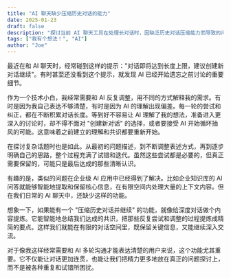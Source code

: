 ```yaml
---
title: "AI 聊天缺少压缩历史对话的能力"
date: 2025-01-23
draft: false
description: "探讨当前 AI 聊天工具在处理长对话时，因缺乏历史对话压缩能力而导致的问题，并提出改进建议，以提升用户体验和沟通效率。"
tags: ["我有个想法！", "AI"]
author: "Joe"
---
```


最近在和 AI 聊天时，经常碰到这样的提示："对话即将达到长度上限，建议创建新对话继续"。有时甚至还没看到这个提示，就发现 AI 已经开始遗忘之前讨论的重要细节。

作为一个技术小白，我经常需要和 AI 反复调整，用不同的方式解释我的需求。有时是因为我自己表达不够清楚，有时是因为 AI 的理解出现偏差。每一轮的尝试和纠正，都在不断积累对话长度。等到好不容易让 AI 理解了我的想法，准备进入更深入的讨论时，却不得不面对 "创建新对话" 的选择，或者要接受 AI 开始循环抽风的可能。这意味着之前建立的理解和共识都要重新开始。

在探讨复杂话题时也是如此。从最初的问题描述，到不断调整表述方式，再到逐步明确自己的思路，整个过程充满了试错和迭代。虽然这些尝试都是必要的，但真正需要保留的，可能只是最后达成的那些清晰认识。

有趣的是，类似的问题在企业级 AI 应用中已经得到了解决。比如企业知识库的 AI 问答就能够智能地提取和保留核心信息，在有限空间内处理大量的上下文内容。但在我们日常的 AI 聊天中，还缺少这样的功能。

想象一下，如果能有一个 "压缩历史对话并继续" 的功能，就像给深度对话做个内容提炼。它能智能地总结我们达成的共识，把那些反复尝试和调整的过程提炼成精简的要点。这样我们就能在有限的对话空间里，既保留关键信息，又能继续深入交流。

对于像我这样经常需要和 AI 多轮沟通才能表达清楚的用户来说，这个功能尤其重要。它不仅能让对话更加连贯，也能让我们把精力更多地放在真正的问题探讨上，而不是被各种重复和试错所困扰。